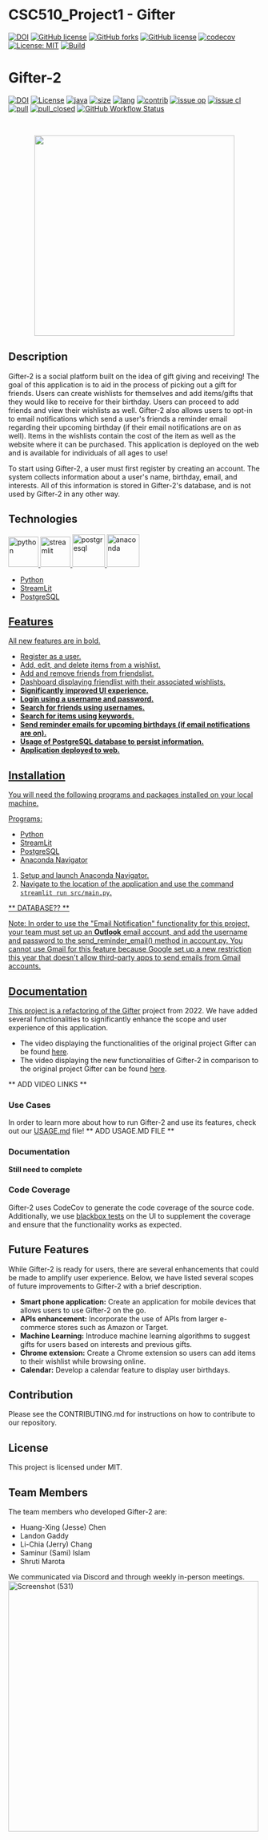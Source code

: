 # CSC510_Project1 - Gifter

[![DOI](https://zenodo.org/badge/560035935.svg)](https://zenodo.org/badge/latestdoi/560035935)
[![GitHub license](https://img.shields.io/github/license/yagmurbbayraktar/CSC510_Project1)](https://github.com/yagmurbbayraktar/CSC510_Project1/blob/main/LICENSE)
[![GitHub forks](https://img.shields.io/github/forks/yagmurbbayraktar/CSC510_Project1)](https://github.com/yagmurbbayraktar/CSC510_Project1/network)
[![GitHub license](https://img.shields.io/github/license/yagmurbbayraktar/CSC510_Project1)](https://github.com/yagmurbbayraktar/CSC510_Project1/blob/main/LICENSE)
[![codecov](https://codecov.io/gh/yagmurbbayraktar/CSC510_Project1/branch/main/graph/badge.svg?token=3SR30MKCUD)](https://codecov.io/gh/yagmurbbayraktar/CSC510_Project1)
[![License: MIT](https://img.shields.io/badge/License-MIT-yellow.svg)](https://opensource.org/licenses/MIT)
[![Build](https://github.com/yagmurbbayraktar/CSC510_Project1/actions/workflows/python-app.yml/badge.svg)](https://github.com/yagmurbbayraktar/CSC510_Project1/actions/workflows/python-app.yml)

# Gifter-2
[![DOI](https://zenodo.org/badge/560035935.svg)](https://zenodo.org/badge/latestdoi/560035935)
[![License](https://img.shields.io/github/license/landog893/Gifter-2?style=plastic)](https://github.com/landog893/Gifter-2/blob/main/LICENSE.md)
[![java](https://img.shields.io/badge/Made%20with-Java-brightgreen?style=plastic)](https://www.oracle.com/java/technologies/downloads/)
[![size](https://img.shields.io/github/languages/code-size/landog893/Gifter-2?style=plastic)](https://github.com/landog893/Gifter-2)
[![lang](https://img.shields.io/github/languages/count/landog893/Gifter-2?style=plastic)](https://github.com/landog893/Gifter-2/search?l=Java&type=code)
[![contrib](https://img.shields.io/github/contributors/landog893/Gifter-2?style=plastic)](https://github.com/landog893/Gifter-2/graphs/contributors)
[![issue op](https://img.shields.io/github/issues/landog893/Gifter-2?style=plastic)](https://github.com/landog893/Gifter-2/issues)
[![issue cl](https://img.shields.io/github/issues-closed/landog893/Gifter-2?style=plastic)](https://github.com/landog893/Gifter-2/issues?q=is%3Aissue+is%3Aclosed)
[![pull](https://img.shields.io/github/issues-pr/landog893/Gifter-2?style=plastic)](https://github.com/landog893/Gifter-2/pulls?q=is%3Aopen+is%3Apr)
[![pull_closed](https://img.shields.io/github/issues-pr-closed/landog893/Gifter-2?style=plastic)](https://github.com/landog893/Gifter-2/pulls?q=is%3Apr+is%3Aclosed)
[![GitHub Workflow Status](https://img.shields.io/github/workflow/status/landog893/Gifter-2/Build%20Workflow?style=plastic)](https://github.com/landog893/Gifter-2/actions/workflows/build.yml)

<br>
<p align="center"><img width="400" src="https://creazilla-store.fra1.digitaloceanspaces.com/cliparts/15883/christmas-gifts-clipart-xl.png"></p>

## Description

Gifter-2 is a social platform built on the idea of gift giving and receiving! The goal of this application is to aid in the process of picking out a gift for friends. Users can create wishlists for themselves and add items/gifts that they would like to receive for their birthday. Users can proceed to add friends and view their wishlists as well. Gifter-2 also allows users to opt-in to email notifications which send a user's friends a reminder email regarding their upcoming birthday (if their email notifications are on as well). Items in the wishlists contain the cost of the item as well as the website where it can be purchased. This application is deployed on the web and is available for individuals of all ages to use! 

To start using Gifter-2, a user must first register by creating an account. The system collects information about a user's name, birthday, email, and interests. All of this information is stored in Gifter-2's database, and is not used by Gifter-2 in any other way. 

## Technologies
<p align="left">
  <a href="https://www.python.org/" target="_blank"> 
    <img src="https://upload.wikimedia.org/wikipedia/commons/thumb/c/c3/Python-logo-notext.svg/1200px-Python-logo-notext.svg.png" alt="python" height="60"/>
  </a>
  <a href="https://streamlit.io/" target="_blank">
    <img src="https://res.cloudinary.com/dyd911kmh/image/upload/v1640050215/image27_frqkzv.png" alt="streamlit" height="60"/>
  </a>
  <a href="https://www.postgresql.org/" target="_blank"> 
    <img src="https://images.g2crowd.com/uploads/product/image/large_detail/large_detail_251be2af3ae607c45c14e816eaa1cf41/postgresql.png" alt="postgresql" height="65"/>
      <a href="https://docs.anaconda.com/navigator/index.html" target="_blank"> 
    <img src="https://upload.wikimedia.org/wikipedia/en/c/cd/Anaconda_Logo.png" alt="anaconda" height="65"/>
</p> 

* Python
* StreamLit
* PostgreSQL

## Features

All new features are in bold. 

* Register as a user.
* Add, edit, and delete items from a wishlist.
* Add and remove friends from friendslist.
* Dashboard displaying friendlist with their associated wishlists.
* **Significantly improved UI experience.**
* **Login using a username and password.**
* **Search for friends using usernames.**
* **Search for items using keywords.**
* **Send reminder emails for upcoming birthdays (if email notifications are on).**
* **Usage of PostgreSQL database to persist information.** 
* **Application deployed to web.**

## Installation

You will need the following programs and packages installed on your local machine.

Programs:

* Python 
* StreamLit
* PostgreSQL
* Anaconda Navigator

 1) Setup and launch Anaconda Navigator.
 2) Navigate to the location of the application and use the command ```streamlit run src/main.py```.
 
 ** DATABASE?? **

Note: In order to use the "Email Notification" functionality for this project, your team must set up an **Outlook** email account, and add the username and password to the send_reminder_email() method in account.py. You cannot use Gmail for this feature because Google set up a new restriction this year that doesn't allow third-party apps to send emails from Gmail accounts. 

## Documentation

This project is a refactoring of the [Gifter](https://github.com/yagmurbbayraktar/CSC510_Project1) project from 2022. We have added several functionalities to significantly enhance the scope and user experience of this application. 

* The video displaying the functionalities of the original project Gifter can be found [here]().
* The video displaying the new functionalities of Gifter-2 in comparison to the original project Gifter can be found [here]().

** ADD VIDEO LINKS **

### Use Cases
In order to learn more about how to run Gifter-2 and use its features, check out our [USAGE.md]() file!
** ADD USAGE.MD FILE **

### Documentation
**Still need to complete** 

### Code Coverage
Gifter-2 uses CodeCov to generate the code coverage of the source code. Additionally, we use [blackbox tests](https://github.com/landog893/Gifter-2/blob/main/docs/BlackBoxTest.md) on the UI to supplement the coverage and ensure that the functionality works as expected. 

## Future Features

While Gifter-2 is ready for users, there are several enhancements that could be made to amplify user experience. Below, we have listed several scopes of future improvements to Gifter-2 with a brief description. 

* **Smart phone application:** Create an application for mobile devices that allows users to use Gifter-2 on the go.
* **APIs enhancement:** Incorporate the use of APIs from larger e-commerce stores such as Amazon or Target.
* **Machine Learning:** Introduce machine learning algorithms to suggest gifts for users based on interests and previous gifts. 
* **Chrome extension:** Create a Chrome extension so users can add items to their wishlist while browsing online.  
* **Calendar:** Develop a calendar feature to display user birthdays. 

## Contribution

Please see the CONTRIBUTING.md for instructions on how to contribute to our repository.

## License

This project is licensed under MIT.

## Team Members
The team members who developed Gifter-2 are:
* Huang-Xing (Jesse) Chen
* Landon Gaddy
* Li-Chia (Jerry) Chang 
* Saminur (Sami) Islam
* Shruti Marota

We communicated via Discord and through weekly in-person meetings. 
<br>
<img width="500" alt="Screenshot (531)" src="https://user-images.githubusercontent.com/70153150/194780113-6e6c8a0c-6233-4883-b294-fdfddb96469a.png">
